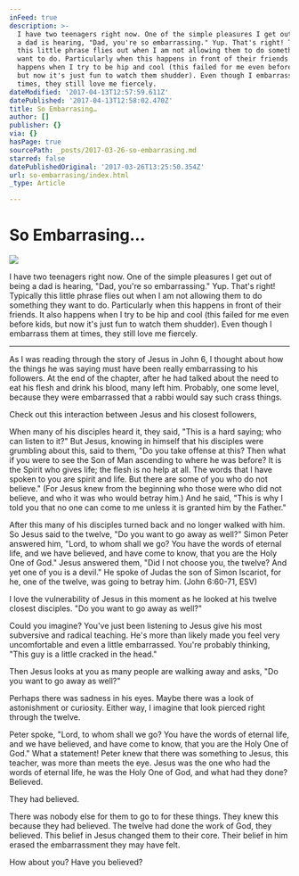 ```yaml
---
inFeed: true
description: >-
  I have two teenagers right now. One of the simple pleasures I get out of being
  a dad is hearing, "Dad, you're so embarrassing." Yup. That's right! Typically
  this little phrase flies out when I am not allowing them to do something they
  want to do. Particularly when this happens in front of their friends. It also
  happens when I try to be hip and cool (this failed for me even before kids,
  but now it's just fun to watch them shudder). Even though I embarrass them at
  times, they still love me fiercely.
dateModified: '2017-04-13T12:57:59.611Z'
datePublished: '2017-04-13T12:58:02.470Z'
title: So Embarrasing…
author: []
publisher: {}
via: {}
hasPage: true
sourcePath: _posts/2017-03-26-so-embarrasing.md
starred: false
datePublishedOriginal: '2017-03-26T13:25:50.354Z'
url: so-embarrasing/index.html
_type: Article

---
```

# So Embarrasing...
![](https://the-grid-user-content.s3-us-west-2.amazonaws.com/9c6104e0-64db-47af-a8a5-501b2e112c28.jpg)

I have two teenagers right now. One of the simple pleasures I get out of being a dad is hearing, "Dad, you're so embarrassing." Yup. That's right! Typically this little phrase flies out when I am not allowing them to do something they want to do. Particularly when this happens in front of their friends. It also happens when I try to be hip and cool (this failed for me even before kids, but now it's just fun to watch them shudder). Even though I embarrass them at times, they still love me fiercely.

---

As I was reading through the story of Jesus in John 6, I thought about how the things he was saying must have been really embarrassing to his followers. At the end of the chapter, after he had talked about the need to eat his flesh and drink his blood, many left him. Probably, one some level, because they were embarrassed that a rabbi would say such crass things.

Check out this interaction between Jesus and his closest followers,

When many of his disciples heard it, they said, "This is a hard saying; who can listen to it?" But Jesus, knowing in himself that his disciples were grumbling about this, said to them, "Do you take offense at this? Then what if you were to see the Son of Man ascending to where he was before? It is the Spirit who gives life; the flesh is no help at all. The words that I have spoken to you are spirit and life. But there are some of you who do not believe." (For Jesus knew from the beginning who those were who did not believe, and who it was who would betray him.) And he said, "This is why I told you that no one can come to me unless it is granted him by the Father."

After this many of his disciples turned back and no longer walked with him. So Jesus said to the twelve, "Do you want to go away as well?" Simon Peter answered him, "Lord, to whom shall we go? You have the words of eternal life, and we have believed, and have come to know, that you are the Holy One of God." Jesus answered them, "Did I not choose you, the twelve? And yet one of you is a devil." He spoke of Judas the son of Simon Iscariot, for he, one of the twelve, was going to betray him. (John 6:60-71, ESV)

I love the vulnerability of Jesus in this moment as he looked at his twelve closest disciples. "Do you want to go away as well?"

Could you imagine? You've just been listening to Jesus give his most subversive and radical teaching. He's more than likely made you feel very uncomfortable and even a little embarrassed. You're probably thinking, "This guy is a little cracked in the head."

Then Jesus looks at you as many people are walking away and asks, "Do you want to go away as well?"

Perhaps there was sadness in his eyes. Maybe there was a look of astonishment or curiosity. Either way, I imagine that look pierced right through the twelve.

Peter spoke, "Lord, to whom shall we go? You have the words of eternal life, and we have believed, and have come to know, that you are the Holy One of God." What a statement! Peter knew that there was something to Jesus, this teacher, was more than meets the eye. Jesus was the one who had the words of eternal life, he was the Holy One of God, and what had they done? Believed.

They had believed.

There was nobody else for them to go to for these things. They knew this because they had believed. The twelve had done the work of God, they believed. This belief in Jesus changed them to their core. Their belief in him erased the embarrassment they may have felt. 

How about you? Have you believed?